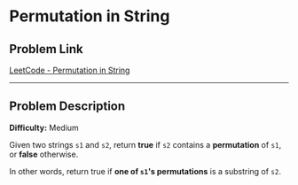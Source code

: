 # Permutation in String

## Problem Link
[LeetCode - Permutation in String](https://leetcode.com/problems/permutation-in-string/)

---

## Problem Description

**Difficulty:** Medium  

Given two strings `s1` and `s2`, return **true** if `s2` contains a **permutation** of `s1`, or **false** otherwise.

In other words, return true if **one of `s1`'s permutations** is a substring of `s2`.

